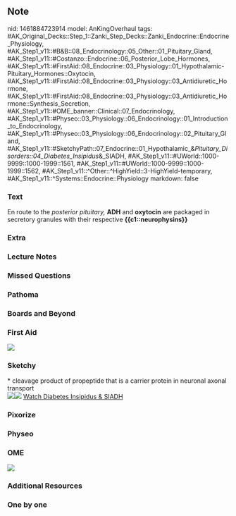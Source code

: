## Note
nid: 1461884723914
model: AnKingOverhaul
tags: #AK_Original_Decks::Step_1::Zanki_Step_Decks::Zanki_Endocrine::Endocrine_Physiology, #AK_Step1_v11::#B&B::08_Endocrinology::05_Other::01_Pituitary_Gland, #AK_Step1_v11::#Costanzo::Endocrine::06_Posterior_Lobe_Hormones, #AK_Step1_v11::#FirstAid::08_Endocrine::03_Physiology::01_Hypothalamic-Pituitary_Hormones::Oxytocin, #AK_Step1_v11::#FirstAid::08_Endocrine::03_Physiology::03_Antidiuretic_Hormone, #AK_Step1_v11::#FirstAid::08_Endocrine::03_Physiology::03_Antidiuretic_Hormone::Synthesis_Secretion, #AK_Step1_v11::#OME_banner::Clinical::07_Endocrinology, #AK_Step1_v11::#Physeo::03_Physiology::06_Endocrinology::01_Introduction_to_Endocrinology, #AK_Step1_v11::#Physeo::03_Physiology::06_Endocrinology::02_Pituitary_Gland, #AK_Step1_v11::#SketchyPath::07_Endocrine::01_Hypothalamic_&_Pituitary_Disorders::04_Diabetes_Insipidus_&_SIADH, #AK_Step1_v11::#UWorld::1000-9999::1000-1999::1561, #AK_Step1_v11::#UWorld::1000-9999::1000-1999::1562, #AK_Step1_v11::^Other::^HighYield::3-HighYield-temporary, #AK_Step1_v11::^Systems::Endocrine::Physiology
markdown: false

### Text
<div>
  En route to the <i>posterior pituitary,</i> <b>ADH</b> and
  <b>oxytocin</b> are packaged in secretory granules with their
  respective <b>{{c1::neurophysins}}</b>
</div>

### Extra


### Lecture Notes


### Missed Questions


### Pathoma


### Boards and Beyond


### First Aid
<img src="tmpObYyEp.png">

### Sketchy
<div>
  * cleavage product of propeptide that is a carrier protein in
  neuronal axonal transport
</div><img src=
"Oxytocin%20and%20ADH%20hypothalamus%20to%20posterior%20pituitary_1566160514431.jpg"><img src="zOverall_1566160514431.jpg">
<a href=
"https://dashboard.sketchy.com/study/medical/courses/medical-pathophysiology/units/medical-pathophysiology-endocrine/videos/medical-pathophysiology-endocrine-hypothalamic-and-pituitary-disorders-diabetes-insipidus-and-siadh?utm_source=anki&utm_medium=partnership&utm_campaign=february_update&utm_content=medical">
Watch Diabetes Insipidus & SIADH</a>

### Pixorize


### Physeo


### OME
<div class="ome-widget">
  <a href=
  "https://onlinemeded.org/spa/endocrinology?ref=anki"><img src=
  "_OME_AnkiFlashcards_Topic_3.png"></a>
</div>

### Additional Resources


### One by one


